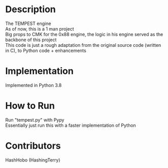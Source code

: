 # Description

The TEMPEST engine  
As of now, this is a 1 man project  
Big props to CMK for the 0x88 engine, the logic in his engine served as the backbone of this project  
This code is just a rough adaptation from the original source code (written in C), to Python code + enhancements

# Implementation

Implemented in Python 3.8

# How to Run

Run "tempest.py" with Pypy  
Essentially just run this with a faster implementation of Python

# Contributors

HashHobo (HashingTerry)
